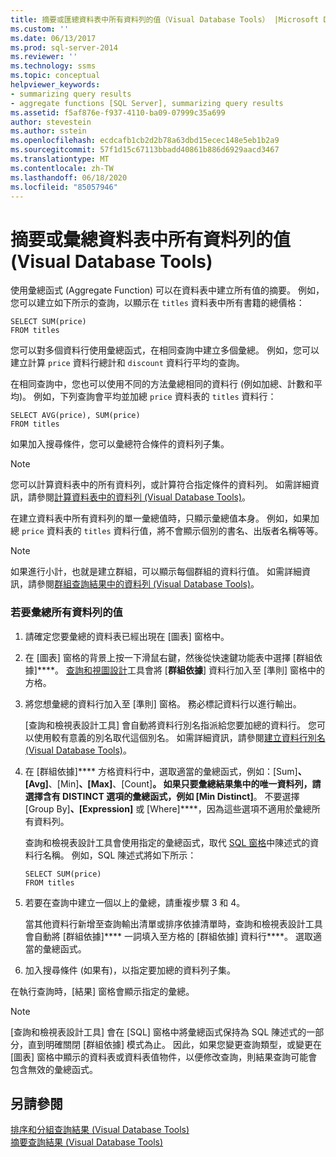 ```yaml
---
title: 摘要或匯總資料表中所有資料列的值（Visual Database Tools） |Microsoft Docs
ms.custom: ''
ms.date: 06/13/2017
ms.prod: sql-server-2014
ms.reviewer: ''
ms.technology: ssms
ms.topic: conceptual
helpviewer_keywords:
- summarizing query results
- aggregate functions [SQL Server], summarizing query results
ms.assetid: f5af876e-f937-4110-ba09-07999c35a699
author: stevestein
ms.author: sstein
ms.openlocfilehash: ecdcafb1cb2d2b78a63dbd15ecec148e5eb1b2a9
ms.sourcegitcommit: 57f1d15c67113bbadd40861b886d6929aacd3467
ms.translationtype: MT
ms.contentlocale: zh-TW
ms.lasthandoff: 06/18/2020
ms.locfileid: "85057946"
---
```

# <a name="summarize-or-aggregate-values-for-all-rows-in-a-table-visual-database-tools"></a>摘要或彙總資料表中所有資料列的值 (Visual Database Tools)
  使用彙總函式 (Aggregate Function) 可以在資料表中建立所有值的摘要。 例如，您可以建立如下所示的查詢，以顯示在 `titles` 資料表中所有書籍的總價格：  
  
```  
SELECT SUM(price)  
FROM titles  
```  
  
 您可以對多個資料行使用彙總函式，在相同查詢中建立多個彙總。 例如，您可以建立計算 `price` 資料行總計和 `discount` 資料行平均的查詢。  
  
 在相同查詢中，您也可以使用不同的方法彙總相同的資料行 (例如加總、計數和平均)。 例如，下列查詢會平均並加總 `price` 資料表的 `titles` 資料行：  
  
```  
SELECT AVG(price), SUM(price)  
FROM titles  
```  
  
 如果加入搜尋條件，您可以彙總符合條件的資料列子集。  
  
> [!NOTE]  
>  您可以計算資料表中的所有資料列，或計算符合指定條件的資料列。 如需詳細資訊，請參閱[計算資料表中的資料列 &#40;Visual Database Tools&#41;](visual-database-tools.md)。  
  
 在建立資料表中所有資料列的單一彙總值時，只顯示彙總值本身。 例如，如果加總 `price` 資料表的 `titles` 資料行值，將不會顯示個別的書名、出版者名稱等等。  
  
> [!NOTE]  
>  如果進行小計，也就是建立群組，可以顯示每個群組的資料行值。 如需詳細資訊，請參閱[群組查詢結果中的資料列 &#40;Visual Database Tools&#41;](group-rows-in-query-results-visual-database-tools.md)。  
  
### <a name="to-aggregate-values-for-all-rows"></a>若要彙總所有資料列的值  
  
1.  請確定您要彙總的資料表已經出現在 [圖表] 窗格中。  
  
2.  在 [圖表] 窗格的背景上按一下滑鼠右鍵，然後從快速鍵功能表中選擇 [群組依據]****。 [查詢和視圖設計](query-and-view-designer-tools-visual-database-tools.md)工具會將 [**群組依據**] 資料行加入至 [準則] 窗格中的方格。  
  
3.  將您想彙總的資料行加入至 [準則] 窗格。 務必標記資料行以進行輸出。  
  
     [查詢和檢視表設計工具] 會自動將資料行別名指派給您要加總的資料行。 您可以使用較有意義的別名取代這個別名。 如需詳細資訊，請參閱[建立資料行別名 &#40;Visual Database Tools&#41;](create-column-aliases-visual-database-tools.md)。  
  
4.  在 [群組依據]**** 方格資料行中，選取適當的彙總函式，例如：[Sum]****、[Avg]****、[Min]****、[Max]****、[Count]****。 如果只要彙總結果集中的唯一資料列，請選擇含有 DISTINCT 選項的彙總函式，例如 [Min Distinct]****。 不要選擇 [Group By]****、[Expression]**** 或 [Where]****，因為這些選項不適用於彙總所有資料列。  
  
     查詢和檢視表設計工具會使用指定的彙總函式，取代 [SQL 窗格](sql-pane-visual-database-tools.md)中陳述式的資料行名稱。 例如，SQL 陳述式將如下所示：  
  
    ```  
    SELECT SUM(price)  
    FROM titles  
    ```  
  
5.  若要在查詢中建立一個以上的彙總，請重複步驟 3 和 4。  
  
     當其他資料行新增至查詢輸出清單或排序依據清單時，查詢和檢視表設計工具會自動將 [群組依據]**** 一詞填入至方格的 [群組依據] 資料行****。 選取適當的彙總函式。  
  
6.  加入搜尋條件 (如果有)，以指定要加總的資料列子集。  
  
 在執行查詢時，[結果] 窗格會顯示指定的彙總。  
  
> [!NOTE]  
>  [查詢和檢視表設計工具] 會在 [SQL] 窗格中將彙總函式保持為 SQL 陳述式的一部分，直到明確關閉 [群組依據] 模式為止。 因此，如果您變更查詢類型，或變更在 [圖表] 窗格中顯示的資料表或資料表值物件，以便修改查詢，則結果查詢可能會包含無效的彙總函式。  
  
## <a name="see-also"></a>另請參閱  
 [排序和分組查詢結果 &#40;Visual Database Tools&#41;](sort-and-group-query-results-visual-database-tools.md)   
 [摘要查詢結果 &#40;Visual Database Tools&#41;](summarize-query-results-visual-database-tools.md)  
  
  
